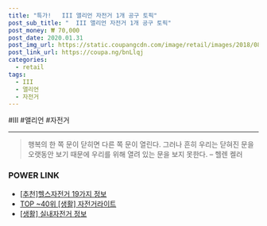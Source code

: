 ```yaml
--- 
title: "특가!   III 앨리언 자전거 1개 공구 토픽" 
post_sub_title: "  III 앨리언 자전거 1개 공구 토픽" 
post_money: ₩ 70,000 
post_date: 2020.01.31 
post_img_url: https://static.coupangcdn.com/image/retail/images/2018/08/21/17/0/aca0d9a4-1299-4f4e-8faf-2c0430bd9d41.jpg 
post_link_url: https://coupa.ng/bnLlqj 
categories: 
  - retail 
tags: 
  - III 
  - 앨리언 
  - 자전거 
--- 
```

  #III #앨리언 #자전거 
<hr> 

> 행복의 한 쪽 문이 닫히면 다른 쪽 문이 열린다. 그러나 흔히 우리는 닫혀진 문을 오랫동안 보기 때문에 우리를 위해 열려 있는 문을 보지 못한다. – 헬렌 켈러 


### POWER LINK

* <a href="https://blog.naver.com/fasyy4321/221784639639" target="_blank">[추천]헬스자전거 19가지 정보</a>
* <a href="https://blog.naver.com/an0733/221789544265" target="_blank"> TOP ~40위 [생활] 자전거라이트</a>
* <a href="https://blog.naver.com/sakai111/221757117433" target="_blank"> [생활] 실내자전거 정보 </a>
